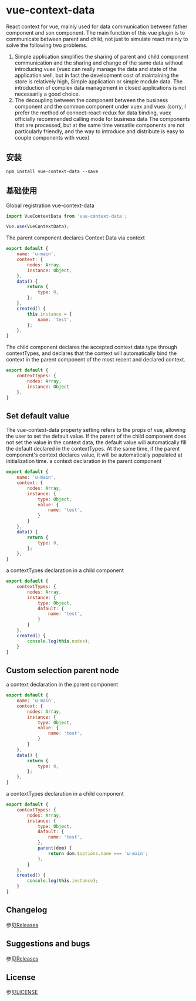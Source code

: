 # vue-context-data

React context for vue, mainly used for data communication between father component and son component.
The main function of this vue plugin is to communicate between parent and child, not just to simulate react mainly to solve the following two problems.
1. Simple application simplifies the sharing of parent and child component communication and the sharing and change of the same data without introducing vuex (vuex can really manage the data and state of the application well, but in fact the development cost of maintaining the store is relatively high, Simple application or simple module data. The introduction of complex data management in closed applications is not necessarily a good choice.
2. The decoupling between the component between the business component and the common component under vuex and vuex (sorry, I prefer the method of connect-react-redux for data binding, vuex officially recommended calling mode for business data The components that are processed, but at the same time versatile components are not particularly friendly, and the way to introduce and distribute is easy to couple components with vuex)

## 安装

``` shell
npm install vue-context-data --save
```

## 基础使用

Global registration vue-context-data
```javascript
import VueContextData from 'vue-context-data';

Vue.use(VueContextData);
```
The parent component declares Context Data via context
``` javascript
export default {
    name: 'u-main',
    context: {
        nodes: Array,
        instance: Object,
    },
    data() {
        return {
            type: 0,
        };
    },
    created() {
        this.instance = {
            name: 'test',
        };
    },
}
```
The child component declares the accepted context data type through contextTypes, and declares that the context will automatically bind the context in the parent component of the most recent and declared context.
``` javascript
export default {
    contextTypes: {
        nodes: Array,
        instance: Object
    },
}
```
## Set default value
The vue-context-data property setting refers to the props of vue, allowing the user to set the default value. If the parent of the child component does not set the value in the context data, the default value will automatically fill the default declared in the contextTypes. At the same time, if the parent component's context declares value, it will be automatically populated at initialization time.
a context declaration in the parent component
``` javascript
export default {
    name: 'u-main',
    context: {
        nodes: Array,
        instance: {
            type: Object,
            value: {
                name: 'test',
            }
        }
    },
    data() {
        return {
            type: 0,
        };
    },
}
```
a contextTypes declaration in a child component
``` javascript
export default {
    contextTypes: {
        nodes: Array,
        instance: {
            type: Object,
            dafault: {
                name: 'test',
            }
        }
    },
    created() {
        console.log(this.nodes);
    }
}
```
## Custom selection parent node
a context declaration in the parent component
``` javascript
export default {
    name: 'u-main',
    context: {
        nodes: Array,
        instance: {
            type: Object,
            value: {
                name: 'test',
            }
        }
    },
    data() {
        return {
            type: 0,
        };
    },
}
```
a contextTypes declaration in a child component
``` javascript
export default {
    contextTypes: {
        nodes: Array,
        instance: {
            type: Object,
            dafault: {
                name: 'test',
            },
            parent(dom) {
                return dom.$options.name === 'u-main';
            },
        }
    },
    created() {
        console.log(this.instance);
    }
}
```

## Changelog

参见[Releases](https://github.com/AlfredMou/vue-context-data/releases)

## Suggestions and bugs

参见[Releases](https://github.com/AlfredMou/vue-context-data/issues)


## License

参见[LICENSE](LICENSE)
